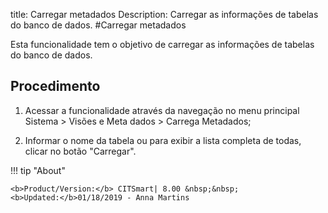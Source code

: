 title: Carregar metadados
Description: Carregar as informações de tabelas do banco de dados.
#Carregar metadados

Esta funcionalidade tem o objetivo de carregar as informações de tabelas do
banco de dados.

Procedimento
----------------

1.  Acessar a funcionalidade através da navegação no menu principal Sistema \>
    Visões e Meta dados \> Carrega Metadados;

2.  Informar o nome da tabela ou para exibir a lista completa de todas, clicar
    no botão "Carregar".



!!! tip "About"

    <b>Product/Version:</b> CITSmart| 8.00 &nbsp;&nbsp;
    <b>Updated:</b>01/18/2019 - Anna Martins
